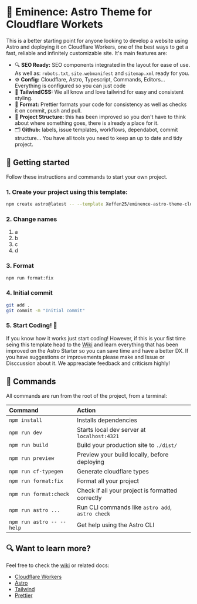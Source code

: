 # 👑 Eminence: Astro Theme for Cloudflare Workets

This is a better starting point for anyone looking to develop a website using Astro and deploying it on Cloudflare Workers, one of the best ways to get a fast, reliable and infinitely customizable site. It's main features are:

- 🔍 **SEO Ready:** SEO components integrated in the layout for ease of use. As well as: `robots.txt`, `site.webmanifest` and `sitemap.xml` ready for you.
- ⚙️ **Config:** Cloudflare, Astro, Typescript, Commands, Editors... Everything is configured so you can just code
- 🎨 **TailwindCSS:**  We all know and love tailwind for easy and consistent styling.
- 🧹 **Format:** Prettier formats your code for consistency as well as checks it on commit, push and pull.
- 📂 **Project Structure:** this has been improved so you don't have to think about where something goes, there is already a place for it.
- 🗂️ **Github:** labels, issue templates, workflows, dependabot, commit structure... You have all tools you need to keep an up to date and tidy project.

## 🚀 Getting started

Follow these instructions and commands to start your own project.

### 1. Create your project using this template:

```sh
npm create astro@latest -- --template Xeffen25/eminence-astro-theme-cloudflare-workers
```

### 2. Change names

1. a
2. b
3. c
4. d

### 3. Format

```sh
npm run format:fix
```

### 4. Initial commit

```sh
git add .
git commit -m "Initial commit"
```

### 5. Start Coding! 🚀

If you know how it works just start coding! However, if this is your fist time seing this template head to the [Wiki](wiki/) and learn everything that has been improved on the Astro Starter so you can save time and have a better DX. If you have suggestions or improvements please make and Issue or Disccussion about it. We appreaciate feedback and criticism highly!

## 🤖 Commands

All commands are run from the root of the project, from a terminal:

| Command                   | Action                                           |
| :------------------------ | :----------------------------------------------- |
| `npm install`             | Installs dependencies                            |
| `npm run dev`             | Starts local dev server at `localhost:4321`      |
| `npm run build`           | Build your production site to `./dist/`          |
| `npm run preview`         | Preview your build locally, before deploying     |
| `npm run cf-typegen`      | Generate cloudflare types                        |
| `npm run format:fix`      | Format all your project                          |
| `npm run format:check`    | Check if all your project is formatted correctly |
| `npm run astro ...`       | Run CLI commands like `astro add`, `astro check` |
| `npm run astro -- --help` | Get help using the Astro CLI                     |

## 🔍 Want to learn more?

Feel free to check the [wiki](https://docs.astro.build) or related docs:
- [Cloudflare Workers]()
- [Astro]()
- [Tailwind]()
- [Prettier]()
